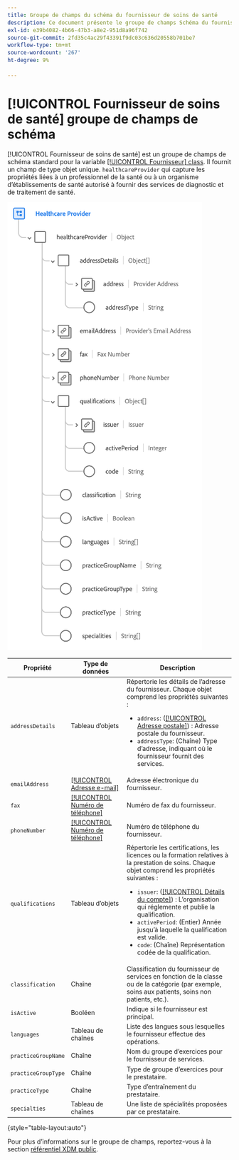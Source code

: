 ```yaml
---
title: Groupe de champs du schéma du fournisseur de soins de santé
description: Ce document présente le groupe de champs Schéma du fournisseur de soins de santé.
exl-id: e39b4082-4b66-47b3-a8e2-951d8a96f742
source-git-commit: 2fd35c4ac29f43391f9dc03c636d20558b701be7
workflow-type: tm+mt
source-wordcount: '267'
ht-degree: 9%

---
```


# [!UICONTROL Fournisseur de soins de santé] groupe de champs de schéma

[!UICONTROL Fournisseur de soins de santé] est un groupe de champs de schéma standard pour la variable [[!UICONTROL Fournisseur] class](../../classes/provider.md). Il fournit un champ de type objet unique. `healthcareProvider` qui capture les propriétés liées à un professionnel de la santé ou à un organisme d’établissements de santé autorisé à fournir des services de diagnostic et de traitement de santé.

![](../../images/field-groups/healthcare-provider.png)

| Propriété | Type de données | Description |
| --- | --- | --- |
| `addressDetails` | Tableau d’objets | Répertorie les détails de l’adresse du fournisseur. Chaque objet comprend les propriétés suivantes : <ul><li>`address`: ([[!UICONTROL Adresse postale]](../../data-types/postal-address.md)) : Adresse postale du fournisseur.</li><li>`addressType`: (Chaîne) Type d’adresse, indiquant où le fournisseur fournit des services.</li></ul> |
| `emailAddress` | [[!UICONTROL Adresse e-mail]](../../data-types/email-address.md) | Adresse électronique du fournisseur. |
| `fax` | [[!UICONTROL Numéro de téléphone]](../../data-types/phone-number.md) | Numéro de fax du fournisseur. |
| `phoneNumber` | [[!UICONTROL Numéro de téléphone]](../../data-types/phone-number.md) | Numéro de téléphone du fournisseur. |
| `qualifications` | Tableau d’objets | Répertorie les certifications, les licences ou la formation relatives à la prestation de soins. Chaque objet comprend les propriétés suivantes : <ul><li>`issuer`: ([[!UICONTROL Détails du compte]](../../data-types/account-details.md)) : L’organisation qui réglemente et publie la qualification.</li><li>`activePeriod`: (Entier) Année jusqu’à laquelle la qualification est valide.</li><li>`code`: (Chaîne) Représentation codée de la qualification.</li></ul> |
| `classification` | Chaîne | Classification du fournisseur de services en fonction de la classe ou de la catégorie (par exemple, soins aux patients, soins non patients, etc.). |
| `isActive` | Booléen | Indique si le fournisseur est principal. |
| `languages` | Tableau de chaînes | Liste des langues sous lesquelles le fournisseur effectue des opérations. |
| `practiceGroupName` | Chaîne | Nom du groupe d’exercices pour le fournisseur de services. |
| `practiceGroupType` | Chaîne | Type de groupe d’exercices pour le prestataire. |
| `practiceType` | Chaîne | Type d’entraînement du prestataire. |
| `specialties` | Tableau de chaînes | Une liste de spécialités proposées par ce prestataire. |

{style="table-layout:auto"}

Pour plus d’informations sur le groupe de champs, reportez-vous à la section [référentiel XDM public](https://github.com/adobe/xdm/blob/master/components/fieldgroups/provider/healthcare-provider-details.schema.json).

